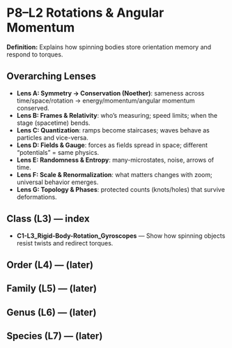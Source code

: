 # P8–L2 Rotations & Angular Momentum
**Definition:** Explains how spinning bodies store orientation memory and respond to torques.

## Overarching Lenses

- **Lens A: Symmetry -> Conservation (Noether)**: sameness across time/space/rotation → energy/momentum/angular momentum conserved.
- **Lens B: Frames & Relativity**: who’s measuring; speed limits; when the stage (spacetime) bends.
- **Lens C: Quantization**: ramps become staircases; waves behave as particles and vice-versa.
- **Lens D: Fields & Gauge**: forces as fields spread in space; different “potentials” = same physics.
- **Lens E: Randomness & Entropy**: many-microstates, noise, arrows of time.
- **Lens F: Scale & Renormalization**: what matters changes with zoom; universal behavior emerges.
- **Lens G: Topology & Phases**: protected counts (knots/holes) that survive deformations.

## Class (L3) — index
- **C1-L3_Rigid-Body-Rotation_Gyroscopes** — Show how spinning objects resist twists and redirect torques.

## Order (L4) — (later)

## Family (L5) — (later)

## Genus (L6) — (later)

## Species (L7) — (later)
